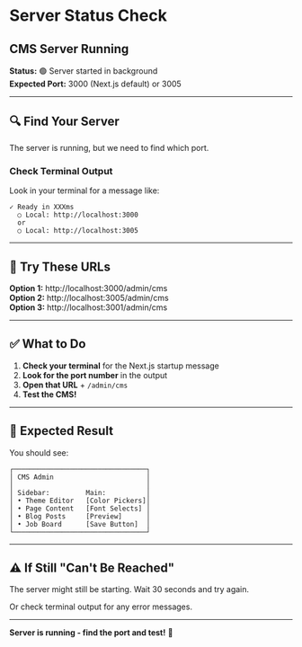 # Server Status Check
## CMS Server Running

**Status:** 🟢 Server started in background  
**Expected Port:** 3000 (Next.js default) or 3005

---

## 🔍 Find Your Server

The server is running, but we need to find which port.

### Check Terminal Output

Look in your terminal for a message like:
```
✓ Ready in XXXms
  ○ Local: http://localhost:3000
  or
  ○ Local: http://localhost:3005
```

---

## 🚀 Try These URLs

**Option 1:** http://localhost:3000/admin/cms  
**Option 2:** http://localhost:3005/admin/cms  
**Option 3:** http://localhost:3001/admin/cms  

---

## ✅ What to Do

1. **Check your terminal** for the Next.js startup message
2. **Look for the port number** in the output
3. **Open that URL** + `/admin/cms`
4. **Test the CMS!**

---

## 🎯 Expected Result

You should see:
```
┌─────────────────────────────────┐
│ CMS Admin                       │
│                                 │
│ Sidebar:         Main:          │
│ • Theme Editor   [Color Pickers]│
│ • Page Content   [Font Selects] │
│ • Blog Posts     [Preview]      │
│ • Job Board      [Save Button]  │
└─────────────────────────────────┘
```

---

## ⚠️ If Still "Can't Be Reached"

The server might still be starting. Wait 30 seconds and try again.

Or check terminal output for any error messages.

---

**Server is running - find the port and test!** 🚀



